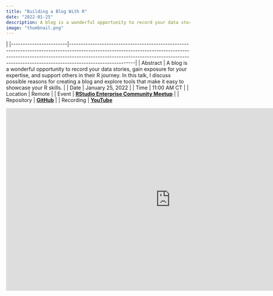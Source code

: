 ```yaml
---
title: "Building a Blog With R"
date: "2022-01-25"
description: A blog is a wonderful opportunity to record your data stories, gain exposure for your expertise, and support others in their R journey. In this talk, I discuss possible reasons for creating a blog and explore tools that make it easy to showcase your R skills.
image: "thumbnail.png"
---
```


|
|------------------------|----------------------------------------------------------------------------------------------------------------------------------------------------------------------------------------------------------------------------------------------------------------------|
| Abstract               | A blog is a wonderful opportunity to record your data stories, gain exposure for your expertise, and support others in their R journey. In this talk, I discuss possible reasons for creating a blog and explore tools that make it easy to showcase your R skills. |
| Date                   | January 25, 2022                                                                                                                                                                                                                                                     |
| Time                   | 11:00 AM CT                                                                                                                                                                                                                                                            |
| Location               | Remote                                                                                                                                                                                                                                                               |
| Event                  | [**RStudio Enterprise Community Meetup**](https://www.meetup.com/RStudio-Enterprise-Community-Meetup/events/283184041/)                                                                                                                                                                  |
| Repository             | [**GitHub**](https://github.com/ivelasq/2022-01-25_building-a-blog-with-r)                                                                                                                                                                                           |
| Recording              | [**YouTube**](https://www.youtube.com/watch?v=MrW5XFf7aps)                                                                                            <center>
<iframe src="https://colorado.rstudio.com/rsc/building-a-blog-with-r/Building%20a%20Blog%20With%20R.html#/section" style="border:0px #ffffff none;" name="myiFrame" scrolling="no" frameborder="1" marginheight="0px" marginwidth="0px" height="500" width="900" allowfullscreen></iframe>
</center>

